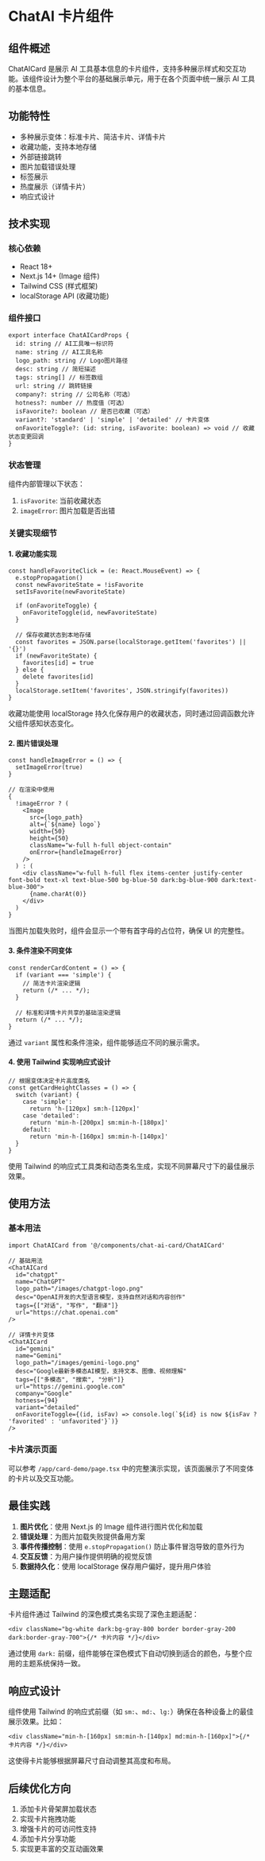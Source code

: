 # ChatAI 卡片组件

## 组件概述

ChatAICard 是展示 AI 工具基本信息的卡片组件，支持多种展示样式和交互功能。该组件设计为整个平台的基础展示单元，用于在各个页面中统一展示 AI 工具的基本信息。

## 功能特性

- 多种展示变体：标准卡片、简洁卡片、详情卡片
- 收藏功能，支持本地存储
- 外部链接跳转
- 图片加载错误处理
- 标签展示
- 热度展示（详情卡片）
- 响应式设计

## 技术实现

### 核心依赖

- React 18+
- Next.js 14+ (Image 组件)
- Tailwind CSS (样式框架)
- localStorage API (收藏功能)

### 组件接口

```tsx
export interface ChatAICardProps {
  id: string // AI工具唯一标识符
  name: string // AI工具名称
  logo_path: string // Logo图片路径
  desc: string // 简短描述
  tags: string[] // 标签数组
  url: string // 跳转链接
  company?: string // 公司名称（可选）
  hotness?: number // 热度值（可选）
  isFavorite?: boolean // 是否已收藏（可选）
  variant?: 'standard' | 'simple' | 'detailed' // 卡片变体
  onFavoriteToggle?: (id: string, isFavorite: boolean) => void // 收藏状态变更回调
}
```

### 状态管理

组件内部管理以下状态：

1. `isFavorite`: 当前收藏状态
2. `imageError`: 图片加载是否出错

### 关键实现细节

#### 1. 收藏功能实现

```tsx
const handleFavoriteClick = (e: React.MouseEvent) => {
  e.stopPropagation()
  const newFavoriteState = !isFavorite
  setIsFavorite(newFavoriteState)

  if (onFavoriteToggle) {
    onFavoriteToggle(id, newFavoriteState)
  }

  // 保存收藏状态到本地存储
  const favorites = JSON.parse(localStorage.getItem('favorites') || '{}')
  if (newFavoriteState) {
    favorites[id] = true
  } else {
    delete favorites[id]
  }
  localStorage.setItem('favorites', JSON.stringify(favorites))
}
```

收藏功能使用 localStorage 持久化保存用户的收藏状态，同时通过回调函数允许父组件感知状态变化。

#### 2. 图片错误处理

```tsx
const handleImageError = () => {
  setImageError(true)
}

// 在渲染中使用
{
  !imageError ? (
    <Image
      src={logo_path}
      alt={`${name} logo`}
      width={50}
      height={50}
      className="w-full h-full object-contain"
      onError={handleImageError}
    />
  ) : (
    <div className="w-full h-full flex items-center justify-center font-bold text-xl text-blue-500 bg-blue-50 dark:bg-blue-900 dark:text-blue-300">
      {name.charAt(0)}
    </div>
  )
}
```

当图片加载失败时，组件会显示一个带有首字母的占位符，确保 UI 的完整性。

#### 3. 条件渲染不同变体

```tsx
const renderCardContent = () => {
  if (variant === 'simple') {
    // 简洁卡片渲染逻辑
    return (/* ... */);
  }

  // 标准和详情卡片共享的基础渲染逻辑
  return (/* ... */);
}
```

通过 `variant` 属性和条件渲染，组件能够适应不同的展示需求。

#### 4. 使用 Tailwind 实现响应式设计

```tsx
// 根据变体决定卡片高度类名
const getCardHeightClasses = () => {
  switch (variant) {
    case 'simple':
      return 'h-[120px] sm:h-[120px]'
    case 'detailed':
      return 'min-h-[200px] sm:min-h-[180px]'
    default:
      return 'min-h-[160px] sm:min-h-[140px]'
  }
}
```

使用 Tailwind 的响应式工具类和动态类名生成，实现不同屏幕尺寸下的最佳展示效果。

## 使用方法

### 基本用法

```tsx
import ChatAICard from '@/components/chat-ai-card/ChatAICard'

// 基础用法
<ChatAICard
  id="chatgpt"
  name="ChatGPT"
  logo_path="/images/chatgpt-logo.png"
  desc="OpenAI开发的大型语言模型，支持自然对话和内容创作"
  tags={["对话", "写作", "翻译"]}
  url="https://chat.openai.com"
/>

// 详情卡片变体
<ChatAICard
  id="gemini"
  name="Gemini"
  logo_path="/images/gemini-logo.png"
  desc="Google最新多模态AI模型，支持文本、图像、视频理解"
  tags={["多模态", "搜索", "分析"]}
  url="https://gemini.google.com"
  company="Google"
  hotness={94}
  variant="detailed"
  onFavoriteToggle={(id, isFav) => console.log(`${id} is now ${isFav ? 'favorited' : 'unfavorited'}`)}
/>
```

### 卡片演示页面

可以参考 `/app/card-demo/page.tsx` 中的完整演示实现，该页面展示了不同变体的卡片以及交互功能。

## 最佳实践

1. **图片优化**：使用 Next.js 的 Image 组件进行图片优化和加载
2. **错误处理**：为图片加载失败提供备用方案
3. **事件传播控制**：使用 `e.stopPropagation()` 防止事件冒泡导致的意外行为
4. **交互反馈**：为用户操作提供明确的视觉反馈
5. **数据持久化**：使用 localStorage 保存用户偏好，提升用户体验

## 主题适配

卡片组件通过 Tailwind 的深色模式类名实现了深色主题适配：

```tsx
<div className="bg-white dark:bg-gray-800 border border-gray-200 dark:border-gray-700">{/* 卡片内容 */}</div>
```

通过使用 `dark:` 前缀，组件能够在深色模式下自动切换到适合的颜色，与整个应用的主题系统保持一致。

## 响应式设计

组件使用 Tailwind 的响应式前缀（如 `sm:`、`md:`、`lg:`）确保在各种设备上的最佳展示效果。比如：

```tsx
<div className="min-h-[160px] sm:min-h-[140px] md:min-h-[160px]">{/* 卡片内容 */}</div>
```

这使得卡片能够根据屏幕尺寸自动调整其高度和布局。

## 后续优化方向

1. 添加卡片骨架屏加载状态
2. 实现卡片拖拽功能
3. 增强卡片的可访问性支持
4. 添加卡片分享功能
5. 实现更丰富的交互动画效果
